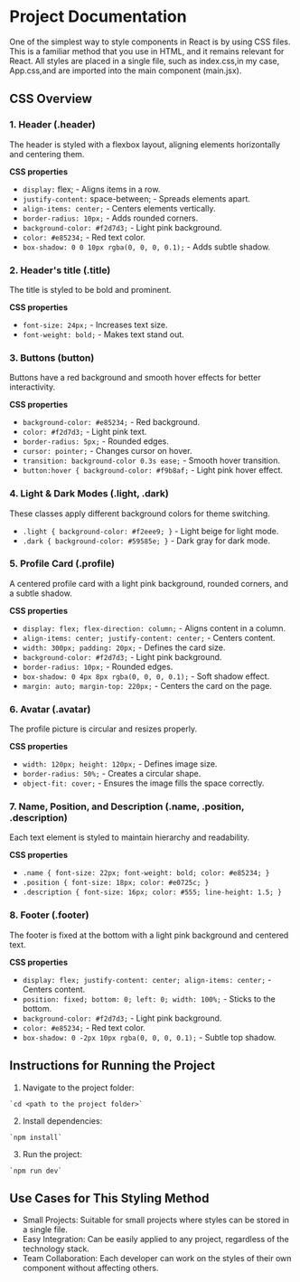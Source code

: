 # Project Documentation

One of the simplest way to style components in React is by using CSS files. This is a familiar method that you use in HTML, and it remains relevant for React. All styles are placed in a single file, such as index.css,in my case, App.css,and are imported into the main component (main.jsx).

## CSS Overview

### 1. Header (.header)
The header is styled with a flexbox layout, aligning elements horizontally and centering them. 

**CSS properties**

   * `display:` flex; - Aligns items in a row.
   *  `justify-content:` space-between; - Spreads elements apart.
   *  `align-items: center;` - Centers elements vertically.
   *  `border-radius: 10px;` - Adds rounded corners.
   *  `background-color: #f2d7d3;` - Light pink background.
   *  `color: #e85234;` - Red text color.
   *  `box-shadow: 0 0 10px rgba(0, 0, 0, 0.1);` - Adds subtle shadow.

### 2. Header's title (.title)
The title is styled to be bold and prominent.

**CSS properties**

  * `font-size: 24px;` - Increases text size.
  * `font-weight: bold;` - Makes text stand out.

### 3. Buttons (button)
Buttons have a red background and smooth hover effects for better interactivity.

**CSS properties**

  * `background-color: #e85234;` - Red background.
  * `color: #f2d7d3;` - Light pink text.
  * `border-radius: 5px;` - Rounded edges.
  * `cursor: pointer;` - Changes cursor on hover.
  * `transition: background-color 0.3s ease;` - Smooth hover transition.
  * `button:hover { background-color: #f9b8af;` - Light pink hover effect.


### 4. Light & Dark Modes (.light, .dark)
These classes apply different background colors for theme switching.

  * `.light { background-color: #f2eee9; }` - Light beige for light mode.
  * `.dark { background-color: #59585e; }` - Dark gray for dark mode.


### 5. Profile Card (.profile)
A centered profile card with a light pink background, rounded corners, and a subtle shadow.

**CSS properties**

  * `display: flex; flex-direction: column;` - Aligns content in a column.
  * `align-items: center; justify-content: center;` - Centers content.
  * `width: 300px; padding: 20px;` - Defines the card size.
  * `background-color: #f2d7d3;` - Light pink background.
  * `border-radius: 10px;` - Rounded edges.
  * `box-shadow: 0 4px 8px rgba(0, 0, 0, 0.1);` - Soft shadow effect.
  * `margin: auto; margin-top: 220px;` - Centers the card on the page.


### 6. Avatar (.avatar)
The profile picture is circular and resizes properly.

**CSS properties**

  * `width: 120px; height: 120px;` - Defines image size.
  * `border-radius: 50%;` - Creates a circular shape.
  * `object-fit: cover;` - Ensures the image fills the space correctly.


### 7. Name, Position, and Description (.name, .position, .description)
Each text element is styled to maintain hierarchy and readability.

**CSS properties**

  * `.name { font-size: 22px; font-weight: bold; color: #e85234; }`
  * `.position { font-size: 18px; color: #e0725c; }`
  * `.description { font-size: 16px; color: #555; line-height: 1.5; }`

### 8. Footer (.footer)
The footer is fixed at the bottom with a light pink background and centered text.

**CSS properties**

  * `display: flex; justify-content: center; align-items: center;` - Centers content.
  * `position: fixed; bottom: 0; left: 0; width: 100%;` - Sticks to the bottom.
  * `background-color: #f2d7d3;` - Light pink background.
  * `color: #e85234;` - Red text color.
  * `box-shadow: 0 -2px 10px rgba(0, 0, 0, 0.1);` - Subtle top shadow.

## Instructions for Running the Project

  1. Navigate to the project folder:

    `cd <path to the project folder>`

  2. Install dependencies:

    `npm install`
    
  3. Run the project:

    `npm run dev`

## Use Cases for This Styling Method

- Small Projects: Suitable for small projects where styles can be stored in a single file.
- Easy Integration: Can be easily applied to any project, regardless of the technology stack.
- Team Collaboration: Each developer can work on the styles of their own component without affecting others.













